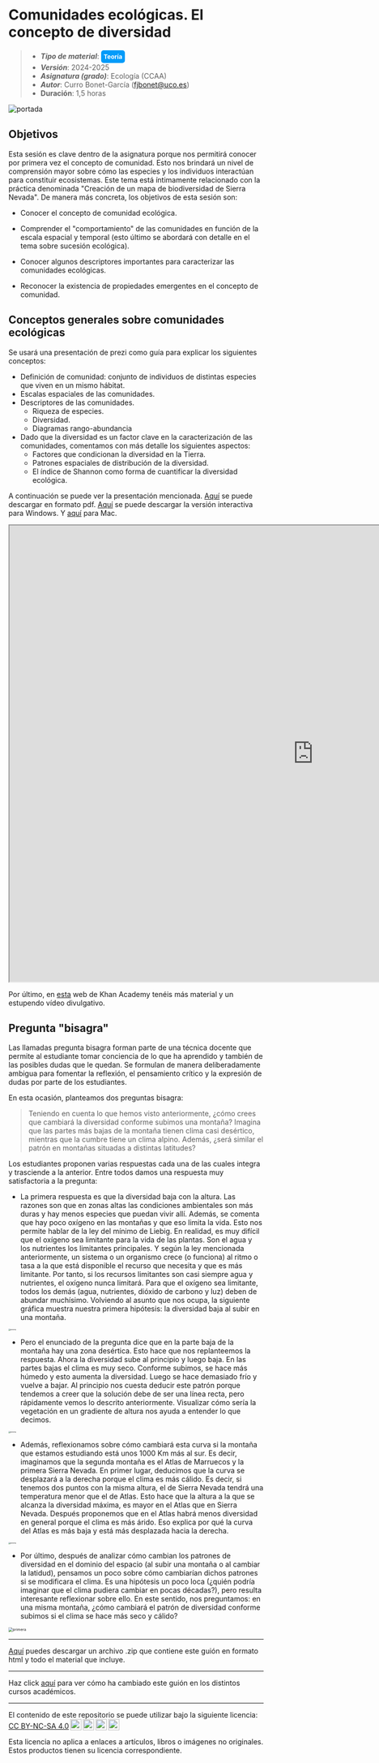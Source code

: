 # Comunidades ecológicas. El concepto de diversidad

> + **_Tipo de material_**: <span style="display: inline-block; font-size: 12px; color: white; background-color: #029BF9; border-radius: 5px; padding: 5px; font-weight: bold;"> Teoría</span>
> + **_Versión_**: 2024-2025
> + **_Asignatura (grado)_**: Ecología (CCAA)
> + **_Autor_**: Curro Bonet-García (fjbonet@uco.es)
> + **Duración**: 1,5 horas

![portada](https://raw.githubusercontent.com/aprendiendo-cosas/Te_comunidades_diversidad_ecologia_ccaa/refs/tags/2024_2025/imagenes/portada.png)




## Objetivos 

Esta sesión es clave dentro de la asignatura porque nos permitirá conocer por primera vez el concepto de comunidad. Esto nos brindará un nivel de comprensión mayor sobre cómo las especies y los individuos interactúan para constituir ecosistemas. Este tema está íntimamente relacionado con la práctica denominada "Creación de un mapa de biodiversidad de Sierra Nevada". De manera más concreta, los objetivos de esta sesión son:

+ Conocer el concepto de comunidad ecológica.

+ Comprender el "comportamiento" de las comunidades en función de la escala espacial y temporal (esto último se abordará con detalle en el tema sobre sucesión ecológica).

+ Conocer algunos descriptores importantes para caracterizar las comunidades ecológicas.

+ Reconocer la existencia de propiedades emergentes en el concepto de comunidad. 

  

## Conceptos generales sobre comunidades ecológicas

Se usará una presentación de prezi como guía para explicar los siguientes conceptos:

+ Definición de comunidad: conjunto de individuos de distintas especies que viven en un mismo hábitat.
+ Escalas espaciales de las comunidades.
+ Descriptores de las comunidades.
  + Riqueza de especies.
  + Diversidad.
  + Diagramas rango-abundancia
+ Dado que la diversidad es un factor clave en la caracterización de las comunidades, comentamos con más detalle los siguientes aspectos:
  + Factores que condicionan la diversidad en la Tierra.
  + Patrones espaciales de distribución de la diversidad.
  + El índice de Shannon como forma de cuantificar la diversidad ecológica.


A continuación se puede ver la presentación mencionada. [Aquí](https://github.com/aprendiendo-cosas/Te_comunidades_diversidad_ecologia_ccaa/raw/2025_2025/presentacion/comunidades_diversidad.pdf) se puede descargar en formato pdf. [Aquí](https://github.com/aprendiendo-cosas/Te_comunidades_diversidad_ecologia_ccaa/raw/2024_2025/presentacion/comunidades_diversidad.exe) se puede descargar la versión interactiva para Windows. Y [aquí](https://github.com/aprendiendo-cosas/Te_comunidades_diversidad_ecologia_ccaa/raw/2024_2025/presentacion/comunidades_diversidad.zip) para Mac.



<p><iframe src="https://prezi.com/view/VgpRYHbbhHYtsWkCcg7o/embed" width="1200" height="900"> </iframe></p>


Por último, en [esta](https://es.khanacademy.org/science/biology/ecology/community-structure-and-diversity/a/community-structure) web de Khan Academy tenéis más material y un estupendo vídeo divulgativo.



## Pregunta "bisagra"

Las llamadas pregunta bisagra forman parte de una técnica docente que permite al estudiante tomar conciencia de lo que ha aprendido y también de las posibles dudas que le quedan. Se formulan de manera deliberadamente ambigua para fomentar la reflexión, el pensamiento crítico y la expresión de dudas por parte de los estudiantes.

En esta ocasión, planteamos dos preguntas bisagra:

>Teniendo en cuenta lo que hemos visto anteriormente, ¿cómo crees que cambiará la diversidad conforme subimos una montaña? Imagina que las partes más bajas de la montaña tienen clima casi desértico, mientras que la cumbre tiene un clima alpino. Además, ¿será similar el patrón en montañas situadas a distintas latitudes?



Los estudiantes proponen varias respuestas cada una de las cuales integra y trasciende a la anterior. Entre todos damos una respuesta muy satisfactoria a la pregunta:



+ La primera respuesta es que la diversidad baja con la altura. Las razones son que en zonas altas las condiciones ambientales son más duras y hay menos especies que puedan vivir allí. Además, se comenta que hay poco oxígeno en las montañas y que eso limita la vida. Esto nos permite hablar de la ley del mínimo de Liebig. En realidad, es muy difícil que el oxígeno sea limitante para la vida de las plantas. Son el agua y los nutrientes los limitantes principales. Y según la ley mencionada anteriormente, un sistema o un organismo crece (o funciona) al ritmo o tasa a la que está disponible el recurso que necesita y que es más limitante. Por tanto, si los recursos limitantes son casi siempre agua y nutrientes, el oxígeno nunca limitará. Para que el oxígeno sea limitante, todos los demás (agua, nutrientes, dióxido de carbono y luz) deben de abundar muchísimo. Volviendo al asunto que nos ocupa, la siguiente gráfica muestra nuestra primera hipótesis: la diversidad baja al subir en una montaña. 

<img src="https://raw.githubusercontent.com/aprendiendo-cosas/Te_comunidades_diversidad_ecologia_ccaa/refs/tags/2024_2025/imagenes/mas_altura_menos_div.png" alt="primera" style="zoom:22%;" />

+ Pero el enunciado de la pregunta dice que en la parte baja de la montaña hay una zona desértica. Esto hace que nos replanteemos la respuesta. Ahora la diversidad sube al principio y luego baja. En las partes bajas el clima es muy seco. Conforme subimos, se hace más húmedo y esto aumenta la diversidad. Luego se hace demasiado frío y vuelve a bajar. Al principio nos cuesta deducir este patrón porque tendemos a creer que la solución debe de ser una línea recta, pero rápidamente vemos lo descrito anteriormente. Visualizar cómo sería la vegetación en un gradiente de altura nos ayuda a entender lo que decimos. 

  

<img src="https://raw.githubusercontent.com/aprendiendo-cosas/Te_comunidades_diversidad_ecologia_ccaa/refs/tags/2024_2025/imagenes/unimodal.png" alt="primera" style="zoom:22%;" />

+ Además, reflexionamos sobre cómo cambiará esta curva si la montaña que estamos estudiando está unos 1000 Km más al sur. Es decir, imaginamos que la segunda montaña es el Atlas de Marruecos y la primera Sierra Nevada. En primer lugar, deducimos que la curva se desplazará a la derecha porque el clima es más cálido. Es decir, si tenemos dos puntos con la misma altura, el de Sierra Nevada tendrá una temperatura menor que el de Atlas. Esto hace que la altura a la que se alcanza la diversidad máxima, es mayor en el Atlas que en Sierra Nevada. Después proponemos que en el Atlas habrá menos diversidad en general porque el clima es más árido. Eso explica por qué la curva del Atlas es más baja y está más desplazada hacia la derecha. 

  

<img src="https://raw.githubusercontent.com/aprendiendo-cosas/Te_comunidades_diversidad_ecologia_ccaa/refs/tags/2024_2025/imagenes/atlas_snevada.png" alt="primera" style="zoom:22%;" />



+ Por último, después de analizar cómo cambian los patrones de diversidad en el dominio del espacio (al subir una montaña o al cambiar la latidud), pensamos un poco sobre cómo cambiarían dichos patrones si se modificara el clima. Es una hipótesis un poco loca (¿quién podría imaginar que el clima pudiera cambiar en pocas décadas?), pero resulta interesante reflexionar sobre ello. En este sentido, nos preguntamos: en una misma montaña, ¿cómo cambiará el patrón de diversidad conforme subimos si el clima se hace más seco y cálido?

<img src="https://raw.githubusercontent.com/aprendiendo-cosas/Te_comunidades_diversidad_ecologia_ccaa/refs/tags/2024_2025/imagenes/cambio_clima.png" alt="primera" style="zoom:52%;" />



****

[Aquí](https://github.com/aprendiendo-cosas/Te_comunidades_diversidad_ecologia_ccaa/archive/refs/tags/2024_2025.zip) puedes descargar un archivo .zip que contiene este guión en formato html y todo el material que incluye.

****
Haz click [aquí](https://github.com/aprendiendo-cosas/Te_comunidades_diversidad_ecologia_ccaa/releases) para ver cómo ha cambiado este guión en los distintos cursos académicos.

****
 <p xmlns:cc="http://creativecommons.org/ns#" >El contenido de este repositorio se puede utilizar bajo la siguiente licencia:  <a  href="https://creativecommons.org/licenses/by-nc-sa/4.0/?ref=chooser-v1"  target="_blank" rel="license noopener noreferrer"  style="display:inline-block;">CC BY-NC-SA 4.0<img  style="height:22px!important;margin-left:3px;vertical-align:text-bottom;"   src="https://mirrors.creativecommons.org/presskit/icons/cc.svg?ref=chooser-v1"  alt=""><img  style="height:22px!important;margin-left:3px;vertical-align:text-bottom;"   src="https://mirrors.creativecommons.org/presskit/icons/by.svg?ref=chooser-v1"  alt=""><img  style="height:22px!important;margin-left:3px;vertical-align:text-bottom;"   src="https://mirrors.creativecommons.org/presskit/icons/nc.svg?ref=chooser-v1"  alt=""><img  style="height:22px!important;margin-left:3px;vertical-align:text-bottom;"   src="https://mirrors.creativecommons.org/presskit/icons/sa.svg?ref=chooser-v1"  alt=""></a></p> 

<p>Esta licencia no aplica a enlaces a artículos, libros o imágenes no originales. Estos productos tienen su licencia correspondiente.</p>
